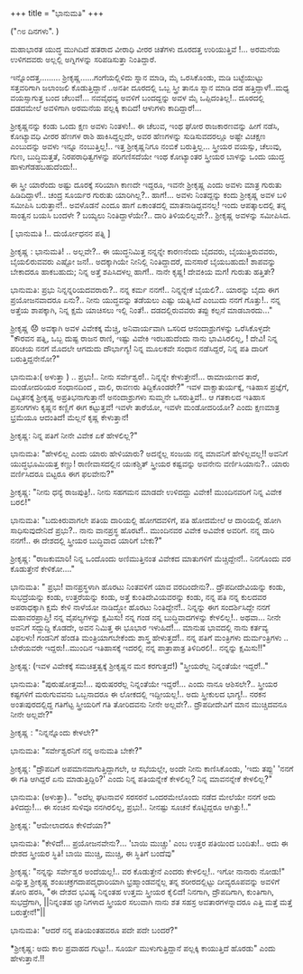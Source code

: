 +++
title = "ಭಾನುಮತಿ"
+++

("೧೮ ದಿನಗಳು". )

ಮಹಾಭಾರತ ಯುದ್ಧ ಮುಗಿದಿದೆ ಹತರಾದ ವೀರಾಧಿ ವೀರರ ಚಿತೆಗಳು ದೂರದತ್ತ ಉರಿಯುತ್ತಿವೆ !... ಅರಮನೆಯ ಉಳಿಗದವರು ಅಲ್ಲಲ್ಲಿ ಅಗ್ನಿಗಳನ್ನು ಸರಿಪಡಿಸುತ್ತಾ ನಿಂತಿದ್ದಾರೆ.

ಇನ್ನೊಂದತ್ತ......... ಶ್ರೀಕೃಷ್ಣ......ಗಂಗೆಯಲ್ಲಿಳಿದು ಸ್ನಾನ ಮಾಡಿ, ಮೈ ಒರಸಿಕೊಂಡು, ಮಡಿ ಬಟ್ಟೆಯುಟ್ಟು ಸತ್ತವರಿಗಾಗಿ ಜಲಾಂಜಲಿ ಕೊಡುತ್ತಿದ್ದಾನೆ ..ಅನತೀ ದೂರದಲ್ಲಿ ಒಬ್ಬ ಸ್ತ್ರೀ ತಾನೂ ಸ್ನಾನ ಮಾಡಿ ದಡ ಹತ್ತಿದ್ದಾಳೆ!..ಮಧ್ಯ ವಯಸ್ಸಾಗುತ್ತ ಬಂದ ಚೆಲುವೆ!... ನವವೈಧವ್ಯ ಅವಳಿಗೆ ಬಂದದ್ದನ್ನು ಅವಳ ಮೈ ಒಪ್ಪಿದಂತಿಲ್ಲ!.. ದೂರದಲ್ಲಿ ದಡದಮೇಲೆ ಅವಳಿಗಾಗಿ ಅರಮನೆಯ ಪಲ್ಲಕ್ಕಿ ಕಾದಿದೆ! ಆಳುಗಳು ಕಾದಿದ್ದಾರೆ!...

ಶ್ರೀಕೃಷ್ಣನನ್ನು ಕಂಡು ಒಂದು ಕ್ಷಣ ಅವಳು ನಿಂತಳು!.. ಈ ಚೆಲುವ, ಇಂಥ ಘೋರ ರಾಜಕಾರಣವನ್ನು ಹೀಗೆ ನಡೆಸಿ, ಕೋಟ್ಯಾವಧಿ ವೀರರ ಹೆಣಗಳ ರಾಶಿ ಹಾಕಿಸಿದ್ದಲ್ಲದೇ, ಅವರ ಹೆಣಗಳನ್ನು ಸುಡಿಸುವದರಲ್ಲೂ ಅಷ್ಟೇ ವಿಚಕ್ಷಣ ಎಂಬುದನ್ನು ಅವಳು ಇನ್ನೂ ನಂಬುತ್ತಿಲ್ಲ!.. ಇತ್ತ ಶ್ರೀಕೃಷ್ಣನಿಗೂ ನಂಬಿಕೆ ಬರುತ್ತಿಲ್ಲ... ಸ್ತ್ರೀಯರ ವಯಸ್ಸು, ಚೆಲುವು, ಗುಣ, ಬುದ್ಧಿಮತ್ತತೆ, ನಿರಪರಾಧಿತ್ವಗಳನ್ನು ಪರಿಗಣಿಸದೆಯೇ ಇಂಥ ಕೋಟ್ಯಾಂತರ ಸ್ತ್ರೀಯರ ಬಾಳನ್ನು ಒಂದು ಯುದ್ಧ ಹಾಳುಗೆಡಹಬಹುದೆಂದು!..

ಈ ಸ್ತ್ರೀ ಯಾರೆಂದು ಅಷ್ಟು ದೂರಕ್ಕೆ ಸರಿಯಾಗಿ ಕಾಣದೇ ಇದ್ದರೂ, ಇವನೇ ಶ್ರೀಕೃಷ್ಣ ಎಂದು ಅವಳು ಮಾತ್ರ ಗುರುತು ಹಿಡಿದಿದ್ದಾಳೆ!.. ಚಂದ್ರ ಸೂರ್ಯರ ಗುರುತು ಯಾರಿಗಿಲ್ಲ?.. ಹಾಗೆ!... ಅವಳು ನಿಂತದ್ದನ್ನು ಕಂದು ಶ್ರೀಕೃಷ್ಣ ಅವಳ ಬಳಿ ಸಮೀಪಿಸಿ ಬರುತ್ತಾನೆ!.. ಅವಳೊಡನೆ ಎಂದೂ ಹಾಗೆ ಏಕಾಂತದಲ್ಲಿ ಮಾತನಾಡಿದ್ದವನಲ್ಲ! ಇಂದು ಆಪತ್ಕಾಲದಲ್ಲಿ ತನ್ನ ಸಾಂತ್ವನ ಬಯಸಿ ಬಂದಳೇ ? ಬಯ್ಯಲು ನಿಂತಿದ್ದಾಳೆಯೇ?.. ದಾರಿ ತಿಳಿಯಲಿಲ್ಲವೇ?.. ಶ್ರೀಕೃಷ್ಣ ಅವಳನ್ನು ಸಮೀಪಿಸಿದ.

[ ಭಾನುಮತಿ !.. ದುರ್ಯೋಧನನ ಪತ್ನಿ ]

ಶ್ರೀಕೃಷ್ಣ : ಭಾನುಮತಿ! .. ಅಲ್ಲವೇ?.. ಈ ಯುದ್ಧನಿಮಿತ್ತ ನನ್ನನ್ನೇ ಕಾರಣನೆಂದು ಬೈದವರು, ಬೈಯುತ್ತಿರುವವರು, ಬೈಯಲಿರುವವರು ಎಷ್ಟೋ ಜನ!.. ಅದಕ್ಕಾಗಿಯೇ ನೀನಿಲ್ಲಿ ನಿಂತಿದ್ದಾದರೆ, ಮನಸಾರೆ ಬೈಯಬಹುದು! ಶಾಪವನ್ನು ಬೇಕಾದರೂ ಹಾಕಬಹುದು; ನಿನ್ನ ಅತ್ತೆ ಶಪಿಸಿದಳಲ್ಲ ಹಾಗೆ!.. ನಾನೇ ಕೃಷ್ಣ! ದೇವಕಿಯ ಮಗ! ಗುರುತು ಹತ್ತಿತೇ?

ಭಾನುಮತಿ: ಪ್ರಭು ನಿನ್ನನ್ನರಿಯದವರಾರು?.. ನನ್ನ ಕರ್ಮ ನನಗೆ!.. ನಿನ್ನನ್ನೇಕೆ ಬೈಯಲಿ?.. ಯಾರನ್ನು ಬೈದು ಈಗ ಪ್ರಯೋಜನವಾದರೂ ಏನು?.. ನೀನು ಯುದ್ಧವನ್ನು ತಡೆಯಲು ಎಷ್ಟು ಯತ್ನಿಸಿದೆ ಎಂಬುದು ನನಗೆ ಗೊತ್ತು!.. ನನ್ನ ಅತ್ತೆಯ ಶಾಪಕ್ಕಾಗಿ, ನಿನ್ನ ಕ್ಷಮೆ ಯಾಚಿಸಲು ಇಲ್ಲಿ ನಿಂತೆ!.. ದಡದಲ್ಲಿರುವವರು ತಪ್ಪು ಕಲ್ಪನೆ ಮಾಡಬಾರದು..."

ಶ್ರೀಕೃಷ್ಣ 😞 ಅವಕ್ಕಾಗಿ ಅವಳ ವಿವೇಕಕ್ಕ ಮೆಚ್ಚಿ, ಅನಿವಾರ್ಯವಾಗಿ ಒಸರಿದ ಆನಂದಾಶ್ರುಗಳನ್ನು ಒರೆಸಿಕೊಳ್ಳದೇ "ಕೌರವನ ಪತ್ನಿ, ಒಬ್ಬ ದುಷ್ಟ ರಾಜನ ರಾಣಿ, ಇಷ್ಟು ವಿವೇಕಿ ಇರಬಹುದೆಂದು ನಾನು ಭಾವಿಸಿರಲಿಲ್ಲ, ! ದೇವಿ! ನಿನ್ನ ಪರಿಚಯ ನನಗೆ ಮೊದಲೇ ಆಗದುದು ದೌರ್ಭಾಗ್ಯ! ನಿನ್ನ ಮೂಲಕವೇ ಸಂಧಾನ ನಡೆಸಿದ್ದರೆ, ನಿನ್ನ ಪತಿ ದಾರಿಗೆ ಬರುತ್ತಿದ್ದನೇನೋ?"

ಭಾನುಮತಿ:( ಅಳುತ್ತಾ ) .. ಪ್ರಭು!.. ನೀನು ಸರ್ವೇಶ್ವರ!.. ನಿನ್ನನ್ನೇ ಕೇಳುತ್ತೇನೆ!... ರಾಮಾಯಣದ ತಾರೆ, ಮಂಡೋದರಿಯರ ಸಂಧಾನದಿಂದ , ವಾಲಿ, ರಾವಣರು ತಿದ್ದಿಕೊಂಡರೇ?" ಇವಳ ವಾಕ್ಚಾತುರ್ಯಕ್ಕೆ, ಇತಿಹಾಸ ಪ್ರಜ್ಞೆಗೆ, ದಿಟ್ಟತನಕ್ಕೆ ಶ್ರೀಕೃಷ್ಣ ಅಪ್ರತಿಭನಾಗುತ್ತಾನೆ! ಅನಂದಾಶ್ರುಗಳು ಸುಮ್ಮನೇ ಒಸರುತ್ತಿವೆ!.. ಆ ಗತಕಾಲದ ಇತಿಹಾಸ ಪ್ರಸಂಗಗಳು ಕೃಷ್ಣನ ಕಣ್ಣಿಗೆ ಈಗ ಕಟ್ಟುತ್ತವೆ! ಇವಳೇ ತಾರೆಯೋ, ಇವಳೇ ಮಂಡೋದರಿಯೋ? ಎಂದು ಕ್ಷಣಮಾತ್ರ ಭ್ರಮೆಯೂ ಆದಂತಿದೆ! ಮೆಲ್ಲನೆ ಕೃಷ್ಣ ಕೇಳುತ್ತಾನೆ!

ಶ್ರೀಕೃಷ್ಣ: ನಿನ್ನ ಪತಿಗೆ ನೀನೇ ವಿವೇಕ ಏಕೆ ಹೇಳಲಿಲ್ಲ?"

ಭಾನುಮತಿ: "ಹೇಳಲಿಲ್ಲ ಎಂದು ಯಾರು ಹೇಳಿಯಾರು? ಅದನ್ನೆಲ್ಲ ಸಂಜಯ ನನ್ನ ಮಾವನಿಗೆ ಹೇಳಿಲ್ಲವಲ್ಲ!! ಅವನಿಗೆ ಯುದ್ಧಭೂಮಿಯತ್ತ ಕಣ್ಣು! ರಾಣೀವಾಸದಲ್ಲಿನ ಯಃಕಶ್ಚಿತ್ ಸ್ತ್ರೀಯರ ಕಷ್ಟವನ್ನು ಅವನೇನು ವರ್ಣಿಸಿಯಾನು?.. ಯಾರು ವರ್ಣಿಸಿದರೂ ಬಿಟ್ಟರೂ ಈಗ ಫಲವೇನು?"

ಶ್ರೀಕೃಷ್ಣ: "ನೀನು ಧನ್ಯೆ ರಾಜಪುತ್ರಿ!.. ನೀನು ಸಹಗಮನ ಮಾಡದೇ ಉಳಿದದ್ದು ವಿವೇಕ! ಮುಂದಿನವರಿಗೆ ನಿನ್ನ ವಿವೇಕ ಬರಲಿ!"

ಭಾನುಮತಿ: "ಬದುಕಿರುವಾಗಲೇ ಪತಿಯ ದಾರಿಯಲ್ಲಿ ಹೋಗದವಳಿಗೆ, ಪತಿ ಹೋದಮೇಲೆ ಆ ದಾರಿಯಲ್ಲಿ ಹೋಗಿ ಸಾಧಿಸುವುದೇನಿದೆ ಪ್ರಭು?.. ನಾನು ವಾನಪ್ರಸ್ಥ ಹೊರಟೆ!.. ಮುಂದಿನವರ ವಿವೇಕ ಅವಿವೇಕ ಅವರಿಗೆ. ನನ್ನ ದಾರಿ ನನಗೆ!.. ಈ ದೇಶದಲ್ಲಿ ಸ್ತ್ರೀಯರ ಬುದ್ಧಿವಾದ ಯಾರಿಗೆ ಬೇಕು?"

ಶ್ರೀಕೃಷ್ಣ: "ರಾಜಕುಮಾರಿ! ನಿನ್ನ ಒಂದೊಂದು ಅಣಿಮುತ್ತಿನಂತ ವಿವೇಕದ ಮಾತುಗಳಿಗೆ ಮೆಚ್ಚಿದ್ದೇನೆ!.. ನಿನಗೊಂದು ವರ ಕೊಡುತ್ತೇನೆ ಕೇಳಿಕೋ...."

ಭಾನುಮತಿ: " ಪ್ರಭು! ವಾನಪ್ರಸ್ಥಳಾಗಿ ಹೊರಟು ನಿಂತವಳಿಗೆ ಯಾವ ವರದಿಂದೇನು?.. ದ್ರೌಪದೀದೇವಿಯನ್ನು ಕಂಡು, ಸುಭದ್ರೆಯನ್ನು ಕಂಡು, ಉತ್ತರೆಯನ್ನು ಕಂಡು, ಅತ್ತೆ ಕುಂತಿದೇವಿಯವರನ್ನು ಕಂಡು, ನನ್ನ ಪತಿ ನನ್ನ ಕುಲದವರ ಅಪರಾಧಕ್ಕಾಗಿ ಕ್ಷಮೆ ಕೇಳಿ ನಾಳೆಯೋ ನಾಡಿದ್ದೋ ಹೊರಟು ನಿಂತಿದ್ದೇನೆ!.. ನಿನ್ನನ್ನು ಈಗ ಸಂದರ್ಶಿಸಿದ್ದೇ ನನಗೆ ಮಹಾವರಪ್ರಾಪ್ತಿ! ನನ್ನ ವೈಪಲ್ಯಗಳನ್ನು ಕ್ಷಮಿಸು! ನನ್ನ ಗಂಡ ನನ್ನ ಬುದ್ಧಿವಾದಗಳನ್ನು ಕೇಳಲಿಲ್ಲ!.. ಅಥವಾ... ನೀನೇ ಅವನಿಗೆ ಸದ್ಬುದ್ದಿ ಕೊಡದೇ, ಅವನ ನಿಮಿತ್ತ ಈ ಭೂಭಾರ ಇಳುಹಿದೆ!... ಮಾನುಷ ಭಾವದಲ್ಲಿ ನಾನು ಕರ್ತವ್ಯ ವಿಫಲಳು! ಗಂಡನಿಗೆ ಹೆಂಡತಿ ಮಂತ್ರಿಯಾಗಬೇಕೆಂದು ಶಾಸ್ತ್ರ ಹೇಳುತ್ತದೆ!.. ನನ್ನ ಪತಿಗೆ ಮಂತ್ರಿಗಳು ದುರ್ಮಂತ್ರಿಗಳು .. ಬೇರೆಯವರೇ ಇದ್ದರು!..ಮುಂದಿನ ಇತಿಹಾಸಕ್ಕೆ ಇದರಲ್ಲಿ ನನ್ನ ಪಾತ್ರಾಪಾತ್ರ ತಿಳಿದಿರಲಿ!.. ನನ್ನನ್ನು ಕ್ಷಮಿಸು!!"

ಶ್ರೀಕೃಷ್ಣ: (ಇವಳ ವಿವೇಕಕ್ಕೆ ಸಮಚಿತ್ತತ್ವಕ್ಕೆ ಶ್ರೀಕೃಷ್ಣನ ಮನ ಕರಗುತ್ತದೆ!) "ಸ್ತ್ರೀಯರೆಲ್ಲ ನಿನ್ನಂತೆಯೇ ಇದ್ದರೆ!.."

ಭಾನುಮತಿ: "ಪುರುಷೋತ್ತಮ!... ಪುರುಷರರೆಲ್ಲ ನಿನ್ನಂತೆಯೇ ಇದ್ದರೆ!... ಎಂದು ನಾನೂ ಆಶಿಸಲೇ?.. ಸ್ತ್ರೀಯರ ಕಷ್ಟಗಳಿಗೆ ಮರುಗುವವನು ಒಬ್ಬನಾದರೂ ಈ ಲೋಕದಲ್ಲಿ ಇದ್ದೀಯಲ್ಲ!.. ಅದು ಸ್ತ್ರೀಕುಲದ ಭಾಗ್ಯ!.. ನರಕನ ಅಂತಃಪುರದಲ್ಲಿದ್ದ ಗತಿಗೆಟ್ಟ ಸ್ತ್ರೀಯರಿಗೆ ಗತಿ ತೋರಿದವನು ನೀನೇ ಅಲ್ಲವೇ?.. ದ್ರೌಪದೀದೇವಿಗೆ ಮಾನ ಮುಚ್ಚಿದವನೂ ನೀನೇ ಅಲ್ಲವೇ?"

ಶ್ರೀಕೃಷ್ಣ : "ನಿನ್ನನ್ನೊಂದು ಕೇಳಲೇ?"

ಭಾನುಮತಿ: "ಸರ್ವೇಶ್ವರನಿಗೆ ನನ್ನ ಅನುಮತಿ ಬೇಕೇ?"

ಶ್ರೀಕೃಷ್ಣ: "ದ್ರೌಪದಿಗೆ ಅಪಮಾನವಾಗುತ್ತಿದ್ದಾಗಲೇ, ಆ ಸಭೆಯಲ್ಲೇ, ಅಂದೇ ನೀನು ಕಾಣಿಸಿಕೊಂಡು, 'ಇದು ತಪ್ಪು' 'ನನಗೆ ಈ ಗತಿ ಆಗಿದ್ದರೆ ಏನು ಮಾಡುತ್ತಿದ್ದಿರಿ?' ಎಂದು ನಿನ್ನ ಪತಿಯನ್ನೇಕೆ ಕೇಳಲಿಲ್ಲ? ನಿನ್ನ ಮಾವನನ್ನೇಕೆ ಕೇಳಲಿಲ್ಲ?"

ಭಾನುಮತಿ: (ಅಳುತ್ತಾ).. "ಅದೆಲ್ಲ ಘಟನಾವಳಿ ಸರಸರನೆ ಒಂದರಮೇಲೊಂದು ನಡೆದ ಮೇಲೆಯೇ ನನಗೆ ಅದು ತಿಳಿದದ್ದು!... ಈ ಸಂಚಿನ ಸುಳಿವೂ ನನಗಿರಲಿಲ್ಲ, ಪ್ರಭು!.. ನೀನಷ್ಟು ಸೂಚನೆ ಕೊಟ್ಟಿದ್ದರೂ ಆಗಿತ್ತು!.."

ಶ್ರೀಕೃಷ್ಣ: "ಆಮೇಲಾದರೂ ಕೇಳಿದೆಯಾ?"

ಭಾನುಮತಿ: "ಕೇಳಿದೆ!... ಪ್ರಯೋಜನವೇನು?... 'ಬಾಯಿ ಮುಚ್ಚು' ಎಂಬ ಉತ್ತರ ಪತಿಯಿಂದ ಬಂದಿತು!.. ಅದು ಈ ದೇಶದ ಸ್ತ್ರೀಯರ ಸ್ಥಿತಿ! ಬಾಯಿ ಮುಚ್ಚಿ, ಮುಚ್ಚಿ, ಈ ಸ್ಥಿತಿಗೆ ಬಂದೆವು"

ಶ್ರೀಕೃಷ್ಣ: "ನನ್ನನ್ನು ಸರ್ವೇಶ್ವರ ಅಂದೆಯಲ್ಲ!.. ವರ ಕೊಡುತ್ತೇನೆ ಎಂದರು ಕೇಳಲಿಲ್ಲ!.. ಇಗೋ ನಾನಾರು ನೋಡು!"  ಎನ್ನುತ್ತ ಶ್ರೀಕೃಷ್ಣ ಶಂಖಚಕ್ರಗದಾಪದ್ಮಧಾರಿಯಾಗಿ ಭ್ರಹ್ಮಾಂಡವನ್ನೆಲ್ಲ ತನ್ನ ಶರೀರದಲ್ಲಿಟ್ಟು ದೀವ್ಯರೂಪವನ್ನು ಅವಳಿಗೆ ತೋರಿ ಹರಸಿ, "ಈ ದೇಶದ ಭವಿಷ್ಯ ನಿನ್ನಂತಹ ಉತ್ತಮ ಸ್ತ್ರೀಯರ ಕೈಲಿದೆ! ನಿನಗಾಗಿ, ದ್ರೌಪದಿಗಾಗಿ, ಕುಂತಿಗಾಗಿ, ಸುಭದ್ರೆಗಾಗಿ,
||ನಿನ್ನಂತಹ ಜ್ಞಾನಿಗಳಾದ ಸ್ತ್ರೀಯರ ಸಲುವಾಗಿ ನಾನು ಶತ ಸಹಸ್ರ ಅವತಾರಗಳನ್ನಾದರೂ ಎತ್ತಿ ಮತ್ತೆ ಮತ್ತೆ ಬರುತ್ತೇನೆ!"||

ಭಾನುಮತಿ: "ಆದರೆ ನನ್ನ ಪತಿಯಂತಹವರೂ ಪದೇ ಪದೇ ಬಂದರೆ?"

*ಶ್ರೀಕೃಷ್ಣ: ಅದು ಕಾಲ ಪ್ರವಾಹದ ಗುಟ್ಟು!.. ಸೂರ್ಯ ಮುಳುಗುತ್ತಿದ್ದಾನೆ ಪಲ್ಲಕ್ಕಿ ಕಾಯುತ್ತಿದೆ ಹೊರಡು" ಎಂದು ಹೇಳುತ್ತಾನೆ.!!